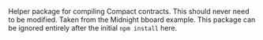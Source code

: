 Helper package for compiling Compact contracts. This should never need to be modified. Taken from the Midnight bboard example. This package can be ignored entirely after the initial `npm install` here.